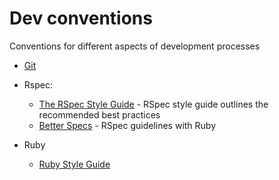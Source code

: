 # Dev conventions
Conventions for different aspects of development processes

* [Git](https://github.com/ShehinaCode/dev-conventions/blob/master/git.md)

* Rspec:
  * [The RSpec Style Guide](https://github.com/rubocop-hq/rspec-style-guide) - RSpec style guide outlines the recommended best practices
  * [Better Specs](http://www.betterspecs.org/) - RSpec guidelines with Ruby

* Ruby
  * [Ruby Style Guide](https://github.com/rubocop-hq/ruby-style-guide)
